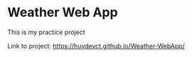 # Weather Web App

This is my practice project

Link to project: https://huydevct.github.io/Weather-WebApp/ 
